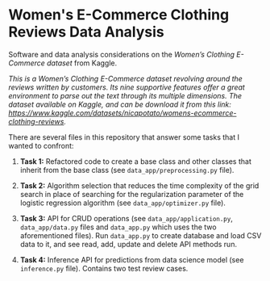 # Women's E-Commerce Clothing Reviews Data Analysis

Software and data analysis considerations on the _Women’s Clothing E-Commerce dataset_ from Kaggle.

_This is a Women’s Clothing E-Commerce dataset revolving around the reviews written by customers. Its nine supportive features offer a great environment to parse out the text through its multiple dimensions. The dataset available on Kaggle, and can be download it from this link: https://www.kaggle.com/datasets/nicapotato/womens-ecommerce-clothing-reviews._

There are several files in this repository that answer some tasks that I wanted to confront:

1) **Task 1:** Refactored code to create a base class and other classes that inherit from the base class (see `data_app/preprocessing.py` file).

2) **Task 2:** Algorithm selection that reduces the time complexity of the grid search in place of searching for the regularization parameter of the logistic regression algorithm (see `data_app/optimizer.py` file).

3) **Task 3:** API for CRUD operations (see `data_app/application.py`, `data_app/data.py` files and `data_app.py` which uses the two aforementioned files). Run `data_app.py` to create database and load CSV data to it, and see read, add, update and delete API methods run.

4) **Task 4:** Inference API for predictions from data science model (see `inference.py` file). Contains two test review cases.
